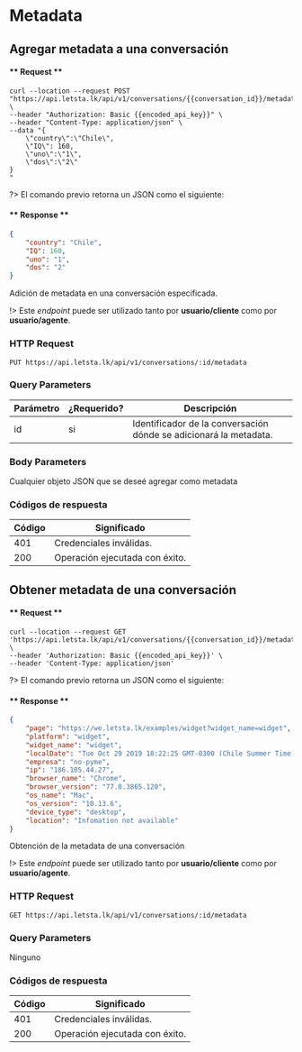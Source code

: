 # Metadata
## Agregar metadata a una conversación

<!-- panels:start -->

<!-- div:right-panel -->

<!-- tabs:start -->
#### ** Request **

```shell
curl --location --request POST "https://api.letsta.lk/api/v1/conversations/{{conversation_id}}/metadata" \
--header "Authorization: Basic {{encoded_api_key}}" \
--header "Content-Type: application/json" \
--data "{
    \"country\":\"Chile\",
    \"IQ\": 160,
    \"uno\":\"1\",
    \"dos\":\"2\"
}
"
```
<!-- tabs:end -->

?> El comando previo retorna un JSON como el siguiente:

<!-- tabs:start -->
#### ** Response **

```json
{
    "country": "Chile",
    "IQ": 160,
    "uno": "1",
    "dos": "2"
}
```
<!-- tabs:end -->

<!-- div:left-panel -->

Adición de metadata en una conversación especificada.


!> Este <i>endpoint</i> puede ser utilizado tanto por <strong>usuario/cliente</strong> como por <strong>usuario/agente</strong>.


### HTTP Request

`PUT https://api.letsta.lk/api/v1/conversations/:id/metadata`

### Query Parameters

| Parámetro | ¿Requerido? | Descripción                                                       |
|-----------|-------------|-------------------------------------------------------------------|
| id        | si          | Identificador de la conversación dónde se adicionará la metadata. |

### Body Parameters

Cualquier objeto JSON que se deseé agregar como metadata


### Códigos de respuesta

| Código | Significado                    |
|--------|--------------------------------|
| 401    | Credenciales inválidas.        |
| 200    | Operación ejecutada con éxito. |


<!-- panels:end -->
## Obtener metadata de una conversación

<!-- panels:start -->

<!-- div:right-panel -->

<!-- tabs:start -->
#### ** Request **
```shell
curl --location --request GET 'https://api.letsta.lk/api/v1/conversations/{{conversation_id}}/metadata' \
--header 'Authorization: Basic {{encoded_api_key}}' \
--header 'Content-Type: application/json'
```
<!-- tabs:end -->

?> El comando previo retorna un JSON como el siguiente:

<!-- tabs:start -->
#### ** Response **

```json
{
    "page": "https://we.letsta.lk/examples/widget?widget_name=widget",
    "platform": "widget",
    "widget_name": "widget",
    "localDate": "Tue Oct 29 2019 18:22:25 GMT-0300 (Chile Summer Time)",
    "empresa": "no-pyme",
    "ip": "186.105.44.27",
    "browser_name": "Chrome",
    "browser_version": "77.0.3865.120",
    "os_name": "Mac",
    "os_version": "10.13.6",
    "device_type": "desktop",
    "location": "Infomation not available"
}
```
<!-- tabs:end -->

<!-- div:left-panel -->

Obtención de la metadata de una conversación

!> Este <i>endpoint</i> puede ser utilizado tanto por <strong>usuario/cliente</strong> como por <strong>usuario/agente</strong>.

### HTTP Request

`GET https://api.letsta.lk/api/v1/conversations/:id/metadata`

### Query Parameters

Ninguno

### Códigos de respuesta

| Código | Significado                    |
|--------|--------------------------------|
| 401    | Credenciales inválidas.        |
| 200    | Operación ejecutada con éxito. |
